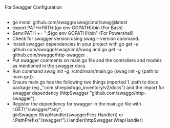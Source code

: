 #
For Swagger Configuration

##
* go install github.com/swaggo/swag/cmd/swag@latest
* export PATH=$PATH:$(go env GOPATH)/bin (For Bash)
* $env:PATH += ";$(go env GOPATH)\bin" (For Powershell)
* Check for swagger version using swag --version command.
* Install swagger dependencies in your project with go get -u github.com/swaggo/swag/cmd/swag and go get -u github.com/swaggo/http-swagger .
* Put swagger comments on main.go file and the controllers and models as mentioned in the swagger docs.
* Run command swag init -g ./cmd/main/main.go (swag init -g {path to main.go}).
* Ensure main.go has the following two things imported 1. path to docs package (eg _"com.shreyash/go_inventory/v2/docs") and the import for swagger dependency (httpSwagger "github.com/swaggo/http-swagger").
* Register the dependency for swagger in the main.go file with r.GET("/swagger/*any", ginSwagger.WrapHandler(swaggerFiles.Handler)) or r.PathPrefix("/swagger/").Handler(httpSwagger.WrapHandler)



